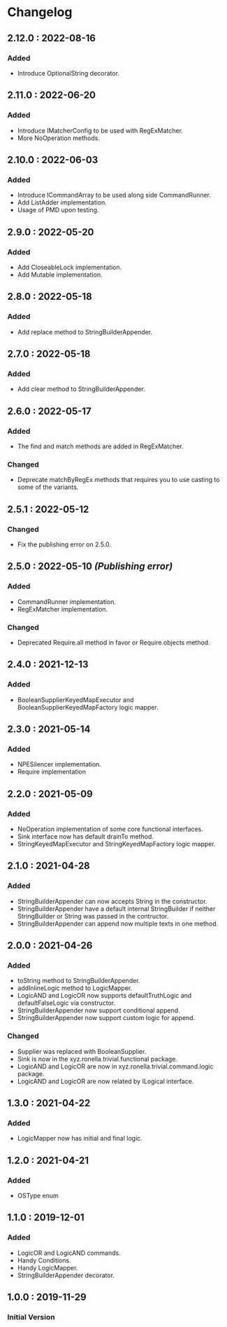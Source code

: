 # Changelog

## 2.12.0 : 2022-08-16

### Added

* Introduce OptionalString decorator.

## 2.11.0 : 2022-06-20

### Added

* Introduce IMatcherConfig to be used with RegExMatcher.
* More NoOperation methods.

## 2.10.0 : 2022-06-03

### Added

* Introduce ICommandArray to be used along side CommandRunner.
* Add ListAdder implementation.
* Usage of PMD upon testing.

## 2.9.0 : 2022-05-20

### Added

* Add CloseableLock implementation.
* Add Mutable implementation.

## 2.8.0 : 2022-05-18

### Added

* Add replace method to StringBuilderAppender. 

## 2.7.0 : 2022-05-18

### Added

* Add clear method to StringBuilderAppender. 

## 2.6.0 : 2022-05-17

### Added

* The find and match methods are added in RegExMatcher. 

### Changed

* Deprecate matchByRegEx methods that requires you to use casting to some of the variants.

## 2.5.1 : 2022-05-12

### Changed

* Fix the publishing error on 2.5.0.

## 2.5.0 : 2022-05-10 *(Publishing error)*

### Added

* CommandRunner implementation.
* RegExMatcher implementation.

### Changed

* Deprecated Require.all method in favor or Require.objects method.

## 2.4.0 : 2021-12-13

### Added

* BooleanSupplierKeyedMapExecutor and BooleanSupplierKeyedMapFactory logic mapper.

## 2.3.0 : 2021-05-14

### Added

* NPESilencer implementation.
* Require implementation

## 2.2.0 : 2021-05-09

### Added

* NoOperation implementation of some core functional interfaces.
* Sink interface now has default drainTo method.
* StringKeyedMapExecutor and StringKeyedMapFactory logic mapper.

## 2.1.0 : 2021-04-28

### Added

* StringBuilderAppender can now accepts String in the constructor.
* StringBuilderAppender have a default internal StringBuilder if neither StringBuilder or String was passed in the contructor.
* StringBuilderAppender can append now multiple texts in one method.

## 2.0.0 : 2021-04-26

### Added

* toString method to StringBuilderAppender.
* addInlineLogic method to LogicMapper.
* LogicAND and LogicOR now supports defaultTruthLogic and defaultFalseLogic via constructor.
* StringBuilderAppender now support conditional append.
* StringBuilderAppender now support custom logic for append.

### Changed

* Supplier<Boolean> was replaced with BooleanSupplier.
* Sink is now in the xyz.ronella.trivial.functional package.
* LogicAND and LogicOR are now in xyz.ronella.trivial.command.logic package.
* LogicAND and LogicOR are now related by ILogical interface.

## 1.3.0 : 2021-04-22

### Added

* LogicMapper now has initial and final logic.

## 1.2.0 : 2021-04-21

### Added

* OSType enum

## 1.1.0 : 2019-12-01

### Added

* LogicOR and LogicAND commands.
* Handy Conditions.
* Handy LogicMapper.
* StringBuilderAppender decorator.

## 1.0.0 : 2019-11-29

### Initial Version

